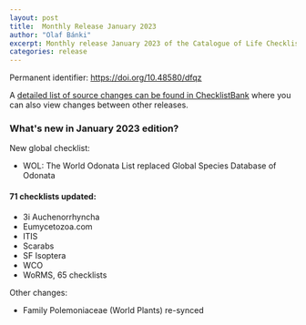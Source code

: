 ```yaml
---
layout: post
title:  Monthly Release January 2023
author: "Olaf Bánki"
excerpt: Monthly release January 2023 of the Catalogue of Life Checklist
categories: release
---
```


Permanent identifier: https://doi.org/10.48580/dfqz

A [detailed list of source changes can be found in ChecklistBank](https://www.checklistbank.org/dataset/9859/sourcemetrics?hideUnchanged=true&releaseKey=9854) where you can also view changes between other releases.

### What's new in January 2023 edition?

New global checklist:
 - WOL: The World Odonata List replaced Global Species Database of Odonata

#### 71 checklists updated:

 - 3i Auchenorrhyncha
 - Eumycetozoa.com
 - ITIS
 - Scarabs
 - SF Isoptera
 - WCO
 - WoRMS, 65 checklists

Other changes:
 - Family Polemoniaceae (World Plants) re-synced
